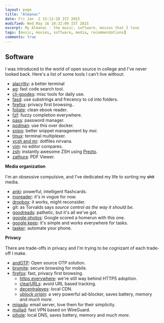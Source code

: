 ```yaml
---
layout: page
title: "Almanac"
date: Fri Jan  2 15:12:28 IST 2015
modified: Wed May 16 10:32:09 IST 2015
excerpt: My Almanac - the music, software, movies that I love
tags: [music, movies, software, media, recommendations]
comments: true
---
```


## Software
I was introduced to the world of open source in college and I've never looked back.
Here's a list of some tools I can't live without:

- [alacritty](https://github.com/jwilm/alacritty): a better terminal
- [ag](https://github.com/ggreer/the_silver_searcher): fast code search tool.
- [cli-goodes](https://github.com/srijanshetty/cli-goodies.git): misc tools for daily use.
- [fasd](https://github.com/clvv/fasd): use substrings and frecency to cd into folders.
- [firefox](https://www.mozilla.org/en-US/firefox/): privacy first browsing..
- [foliate](https://johnfactotum.github.io/foliate/): clean ebook reader.
- [fzf](https://github.com/junegunn/fzf): fuzzy completion everywhere.
- [pass](https://www.passwordstore.org/): password manager.
- [podman](https://podman.io/): use this over docker.
- [snips](https://github.com/srijanshetty/snips): better snippet management by _moi_.
- [tmux](https://github.com/srijanshetty/vcsh-tmux): terminal multiplexer.
- [vcsh and mr](/technical/vcsh-mr-dotfiles-nirvana/): dotfiles nirvana.
- [vim](https://github.com/srijanshetty/vim-plug/): no editor compares.
- [zsh](https://github.com/srijanshetty/zsh): instantly awesome ZSH using [Prezto](https://github.com/sorin-ionescu/prezto).
- [zathura](https://pwmt.org/projects/zathura/): PDF Viewer.

**Media organization**<br/><br/>
I'm an obsessive compulsive, and I've dedicated my life to sorting my <strike>shit</strike>  media.

- [anki](http://ankisrs.net/): powerful, intelligent flashcards.
- [inoreader](http://inoreader.com/): it's in vogue for now.
- [dropbox](https://www.dropbox.com/?_hp=c): it works, might reconsider.
- git: as Torvalds says *source control as the way it should be*.
- [goodreads](https://www.goodreads.com/srijanshetty): pathetic, but it's all we've got.
- [google photos](https://photos.google.com): Google scored a homerun with this one.
- [google keep](https://keep.google.com): it's simple and works everywhere for tasks.
- [tasker](https://tasker.joaoapps.com): automate your phone.
 
**Privacy**<br/><br/>
There are trade-offs in privacy and I'm trying to be cognizant of each trade-off I make.

- [andOTP](https://play.google.com/store/apps/details?id=org.shadowice.flocke.andotp&hl=en_US): Open source OTP solution.
- [bromite](https://www.bromite.org/): secure browsing for mobile.
- [firefox](https://mullvad.net/en/): fast, privacy first browsing.
  - [https everywhere](https://www.eff.org/https-everywhere): we're still way behind HTTPS adoption.
  - [clearURLs](https://gitlab.com/KevinRoebert/ClearUrls): avoid URL based tracking.
  - [decentraleyes](https://decentraleyes.org): local CDN.
  - [ublock origin](https://github.com/gorhill/uBlock): a very powerful ad-blocker, saves battery, memory and _much more_.
- [migadu](https://www.migadu.com/): email server, love them for their simplicity.
- [mullad](https://mullvad.net/en/): fast VPN based on WireGuard.
- [pihole](https://pi-hole.net/): local DNS, saves battery, memory and _much more_.
